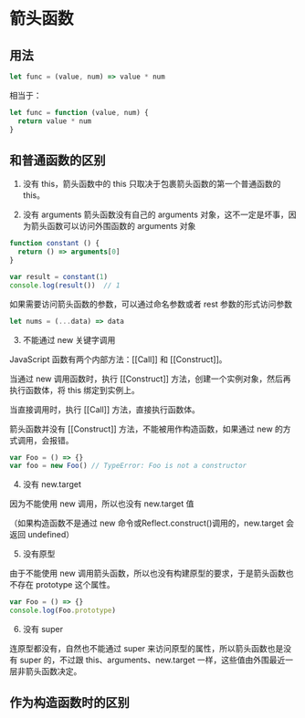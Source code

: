 # 箭头函数

## 用法

```js
let func = (value, num) => value * num
```

相当于：

```js
let func = function (value, num) {
  return value * num
}
```

## 和普通函数的区别

1. 没有 this，箭头函数中的 this 只取决于包裹箭头函数的第一个普通函数的 this。

2. 没有 arguments
  箭头函数没有自己的 arguments 对象，这不一定是坏事，因为箭头函数可以访问外围函数的 arguments 对象

```js
function constant () {
  return () => arguments[0]
}

var result = constant(1)
console.log(result())  // 1
```

如果需要访问箭头函数的参数，可以通过命名参数或者 rest 参数的形式访问参数

```js
let nums = (...data) => data
```

3. 不能通过 new 关键字调用

JavaScript 函数有两个内部方法：[[Call]] 和 [[Construct]]。

当通过 new 调用函数时，执行 [[Construct]] 方法，创建一个实例对象，然后再执行函数体，将 this 绑定到实例上。

当直接调用时，执行 [[Call]] 方法，直接执行函数体。

箭头函数并没有 [[Construct]] 方法，不能被用作构造函数，如果通过 new 的方式调用，会报错。

```js
var Foo = () => {}
var foo = new Foo() // TypeError: Foo is not a constructor
```

4. 没有 new.target

因为不能使用 new 调用，所以也没有 new.target 值

（如果构造函数不是通过 new 命令或Reflect.construct()调用的，new.target 会返回 undefined）

5. 没有原型

由于不能使用 new 调用箭头函数，所以也没有构建原型的要求，于是箭头函数也不存在 prototype 这个属性。

```js
var Foo = () => {}
console.log(Foo.prototype)
```

6. 没有 super

连原型都没有，自然也不能通过 super 来访问原型的属性，所以箭头函数也是没有 super 的，不过跟 this、arguments、new.target 一样，这些值由外围最近一层非箭头函数决定。

## 作为构造函数时的区别
